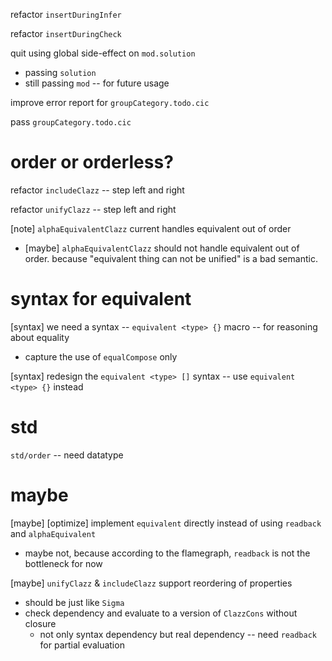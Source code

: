 refactor `insertDuringInfer`

refactor `insertDuringCheck`

quit using global side-effect on `mod.solution`

- passing `solution`
- still passing `mod` -- for future usage

improve error report for `groupCategory.todo.cic`

pass `groupCategory.todo.cic`

# order or orderless?

refactor `includeClazz` -- step left and right

refactor `unifyClazz` -- step left and right

[note] `alphaEquivalentClazz` current handles equivalent out of order

- [maybe] `alphaEquivalentClazz` should not handle equivalent out of order.
  because "equivalent thing can not be unified" is a bad semantic.

# syntax for equivalent

[syntax] we need a syntax -- `equivalent <type> {}` macro -- for reasoning about equality

- capture the use of `equalCompose` only

[syntax] redesign the `equivalent <type> []` syntax -- use `equivalent <type> {}` instead

# std

`std/order` -- need datatype

# maybe

[maybe] [optimize] implement `equivalent` directly instead of using `readback` and `alphaEquivalent`

- maybe not, because according to the flamegraph, `readback` is not the bottleneck for now

[maybe] `unifyClazz` & `includeClazz` support reordering of properties

- should be just like `Sigma`
- check dependency and evaluate to a version of `ClazzCons` without closure
  - not only syntax dependency but real dependency -- need `readback` for partial evaluation
